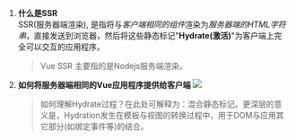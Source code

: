 1. **什么是SSR**  
  SSR(服务器端渲染), 是指将与*客户端相同的组件*渲染为*服务器端的HTML字符串*，直接发送到浏览器，然后将这些静态标记"**Hydrate(激活)**"为客户端上完全可以交互的应用程序。
    > Vue SSR 主要指的是Nodejs服务端渲染。

2. **如何将服务器端相同的Vue应用程序提供给客户端**
  ![](https://cloud.githubusercontent.com/assets/499550/17607895/786a415a-5fee-11e6-9c11-45a2cfdf085c.png)
    >如何理解Hydrate过程？在此处可解释为：混合静态标记。更深层的意义是，Hydration发生在模板与视图的转换过程中，用于DOM与应用其它部分(如绑定事件等)的结合。